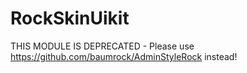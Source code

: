 # RockSkinUikit

THIS MODULE IS DEPRECATED - Please use https://github.com/baumrock/AdminStyleRock instead!
